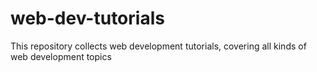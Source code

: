 # web-dev-tutorials
 This repository collects web development tutorials, covering all kinds of web development topics
